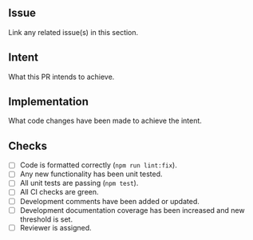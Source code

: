 ## Issue

Link any related issue(s) in this section.

## Intent

What this PR intends to achieve.

## Implementation

What code changes have been made to achieve the intent.

## Checks

- [ ] Code is formatted correctly (`npm run lint:fix`).
- [ ] Any new functionality has been unit tested.
- [ ] All unit tests are passing (`npm test`).
- [ ] All CI checks are green.
- [ ] Development comments have been added or updated.
- [ ] Development documentation coverage has been increased and new threshold is set.
- [ ] Reviewer is assigned.
